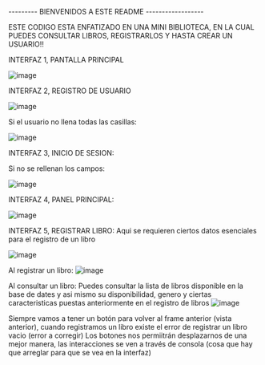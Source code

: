 --------- BIENVENIDOS A ESTE README ------------------

ESTE CODIGO ESTA ENFATIZADO EN UNA MINI BIBLIOTECA, EN LA CUAL PUEDES CONSULTAR LIBROS, REGISTRARLOS Y HASTA CREAR UN USUARIO!!

INTERFAZ 1, PANTALLA PRINCIPAL

![image](https://github.com/user-attachments/assets/9f3057e0-fa7f-4c00-b759-74c6dff73000)


INTERFAZ 2, REGISTRO DE USUARIO

![image](https://github.com/user-attachments/assets/256f892d-31fe-416a-a01f-a41402490a3a)

Si el usuario no llena todas las casillas:

![image](https://github.com/user-attachments/assets/2739e84f-e47e-4815-a3f5-719f7ae7e535)

INTERFAZ 3, INICIO DE SESION:

Si no se rellenan los campos:

![image](https://github.com/user-attachments/assets/9b5842c2-40ed-4eef-9749-53a00abb3ffe)

INTERFAZ 4, PANEL PRINCIPAL:

![image](https://github.com/user-attachments/assets/05d5b464-8c52-41a1-9a5d-4ff7cd5edf92)

INTERFAZ 5, REGISTRAR LIBRO:
Aqui se requieren ciertos datos esenciales para el registro de un libro

![image](https://github.com/user-attachments/assets/8572cab6-8f0f-45b1-8dbd-60852d6b5955)

Al registrar un libro:
![image](https://github.com/user-attachments/assets/16b338ef-4dc7-4241-83db-31cbe53a209a)

Al consultar un libro:
Puedes consultar la lista de libros disponible en la base de dates y asi mismo su disponibilidad, genero y ciertas caracteristicas puestas anteriormente en el registro de libros
![image](https://github.com/user-attachments/assets/17cbe58c-001d-4e2b-8371-e92e70619a89)


Siempre vamos a tener un botón para volver al frame anterior (vista anterior), cuando registramos un libro existe el error de registrar un libro vacio (error a corregir)
Los botones nos permiitrán desplazarnos de una mejor manera, las interacciones se ven a través de consola (cosa que hay que arreglar para que se vea en la interfaz)





